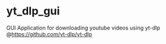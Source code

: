 # yt_dlp_gui
GUI Application for downloading youtube videos using yt-dlp @https://github.com/yt-dlp/yt-dlp 
